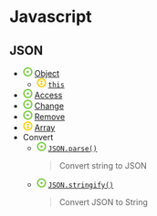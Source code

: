 # Javascript
## JSON
- ![](../../-/1.png) [Object](js-json-define-example.html)
    - ![](../../-/2.png) [`this`](js-json-this-example.html)
- ![](../../-/1.png) [Access](js-json-access-example.html)
- ![](../../-/1.png) [Change](js-json-change-example.html)
- ![](../../-/1.png) [Remove](js-json-remove-example.html)
- ![](../../-/2.png) [Array](js-json-array-example.html)
- Convert
    - ![](../../-/1.png) [`JSON.parse()`](js-json-parse-example.html)
        > Convert string to JSON
    - ![](../../-/1.png) [`JSON.stringify()`](js-json-parse-example.html)
        > Convert JSON to String
